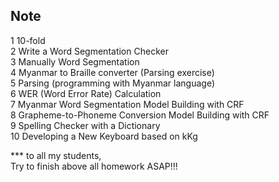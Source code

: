 ## Note  
1 10-fold  
2 Write a Word Segmentation Checker  
3 Manually Word Segmentation  
4 Myanmar to Braille converter (Parsing exercise)  
5 Parsing (programming with Myanmar language)  
6 WER (Word Error Rate) Calculation  
7 Myanmar Word Segmentation Model Building with CRF  
8 Grapheme-to-Phoneme Conversion Model Building with CRF  
9 Spelling Checker with a Dictionary  
10 Developing a New Keyboard based on kKg  

*** to all my students,   
Try to finish above all homework ASAP!!!

